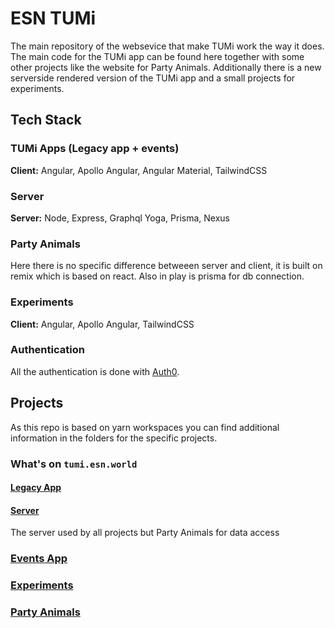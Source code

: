 
# ESN TUMi

The main repository of the websevice that make TUMi work the way it does.
The main code for the TUMi app can be found here together with some other projects like the website for Party Animals.
Additionally there is a new serverside rendered version of the TUMi app and a small projects for experiments.
## Tech Stack

### TUMi Apps (Legacy app + events)

**Client:** Angular, Apollo Angular, Angular Material, TailwindCSS

### Server

**Server:** Node, Express, Graphql Yoga, Prisma, Nexus

### Party Animals

Here there is no specific difference betweeen server and client,
it is built on remix which is based on react.
Also in play is prisma for db connection.

### Experiments

**Client:** Angular, Apollo Angular, TailwindCSS

### Authentication
All the authentication is done with [Auth0](https://auth0.com/docs).

## Projects
As this repo is based on yarn workspaces you can find additional information in the folders for the specific projects.

### What's on `tumi.esn.world`
#### [Legacy App](./legacy-app)
#### [Server](./server)
The server used by all projects but Party Animals for data access

### [Events App](./events)

### [Experiments](./experiments)

### [Party Animals](./party-animals)
